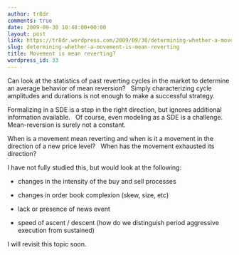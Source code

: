 ```yaml
---
author: tr8dr
comments: true
date: 2009-09-30 10:48:00+00:00
layout: post
link: https://tr8dr.wordpress.com/2009/09/30/determining-whether-a-movement-is-mean-reverting/
slug: determining-whether-a-movement-is-mean-reverting
title: Movement is mean reverting?
wordpress_id: 33
---
```


Can look at the statistics of past reverting cycles in the market to determine an average behavior of mean reversion?   Simply characterizing cycle amplitudes and durations is not enough to make a successful strategy.

Formalizing in a SDE is a step in the right direction, but ignores additional information available.   Of course, even modeling as a SDE is a challenge.   Mean-reversion is surely not a constant.

When is a movement mean reverting and when is it a movement in the direction of a new price level?   When has the movement exhausted its direction?

I have not fully studied this, but would look at the following:



	
  * changes in the intensity of the buy and sell processes

	
  * changes in order book complexion (skew, size, etc)

	
  * lack or presence of news event

	
  * speed of ascent / descent (how do we distinguish period aggressive execution from sustained)


I will revisit this topic soon.


